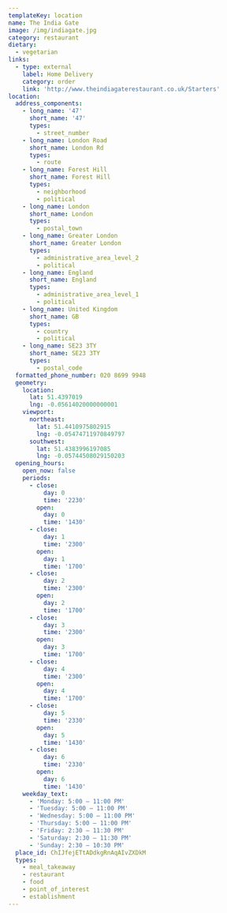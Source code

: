 ```yaml
---
templateKey: location
name: The India Gate
image: /img/indiagate.jpg
category: restaurant
dietary:
  - vegetarian
links:
  - type: external
    label: Home Delivery
    category: order
    link: 'http://www.theindiagaterestaurant.co.uk/Starters'
location:
  address_components:
    - long_name: '47'
      short_name: '47'
      types:
        - street_number
    - long_name: London Road
      short_name: London Rd
      types:
        - route
    - long_name: Forest Hill
      short_name: Forest Hill
      types:
        - neighborhood
        - political
    - long_name: London
      short_name: London
      types:
        - postal_town
    - long_name: Greater London
      short_name: Greater London
      types:
        - administrative_area_level_2
        - political
    - long_name: England
      short_name: England
      types:
        - administrative_area_level_1
        - political
    - long_name: United Kingdom
      short_name: GB
      types:
        - country
        - political
    - long_name: SE23 3TY
      short_name: SE23 3TY
      types:
        - postal_code
  formatted_phone_number: 020 8699 9948
  geometry:
    location:
      lat: 51.4397019
      lng: -0.05614020000000001
    viewport:
      northeast:
        lat: 51.4410975802915
        lng: -0.05474711970849797
      southwest:
        lat: 51.4383996197085
        lng: -0.05744508029150203
  opening_hours:
    open_now: false
    periods:
      - close:
          day: 0
          time: '2230'
        open:
          day: 0
          time: '1430'
      - close:
          day: 1
          time: '2300'
        open:
          day: 1
          time: '1700'
      - close:
          day: 2
          time: '2300'
        open:
          day: 2
          time: '1700'
      - close:
          day: 3
          time: '2300'
        open:
          day: 3
          time: '1700'
      - close:
          day: 4
          time: '2300'
        open:
          day: 4
          time: '1700'
      - close:
          day: 5
          time: '2330'
        open:
          day: 5
          time: '1430'
      - close:
          day: 6
          time: '2330'
        open:
          day: 6
          time: '1430'
    weekday_text:
      - 'Monday: 5:00 – 11:00 PM'
      - 'Tuesday: 5:00 – 11:00 PM'
      - 'Wednesday: 5:00 – 11:00 PM'
      - 'Thursday: 5:00 – 11:00 PM'
      - 'Friday: 2:30 – 11:30 PM'
      - 'Saturday: 2:30 – 11:30 PM'
      - 'Sunday: 2:30 – 10:30 PM'
  place_id: ChIJfejETtADdkgRnAqAIvZXDkM
  types:
    - meal_takeaway
    - restaurant
    - food
    - point_of_interest
    - establishment
---
```

